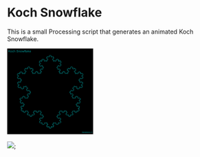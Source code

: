 # Koch Snowflake
This is a small Processing script that generates an animated Koch Snowflake.

<img src="https://github.com/ZackMFleischman/kochsnowflake/blob/master/KochSnowflake.png" width="200" height="200" />

![](https://github.com/ZackMFleischman/kochsnowflake/blob/master/KockSnowflakeAnimation.gif);
